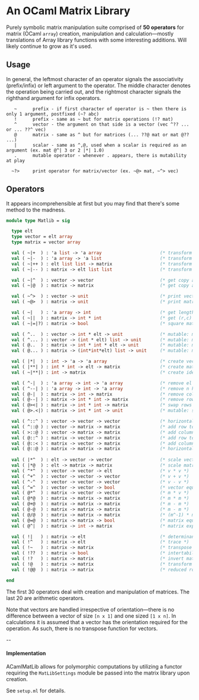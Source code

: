 # An OCaml Matrix Library

Purely symbolic matrix manipulation suite comprised of **50 operators** for matrix (OCaml `array`) creation, manipulation and calculation—mostly translations of Array library functions with some interesting additions. Will likely continue to grow as it's used.



## Usage

In general, the leftmost character of an operator signals the associativity (prefix/infix) or left argument to the operator. The middle character denotes the operation being carried out, and the rightmost character signals the righthand argument for infix operators.
```
   ~      prefix - if first character of operator is ~ then there is only 1 argument, postfixed (~? abc) 
   !      prefix - same as ~ but for matrix operations (!? mat)
   ^      vector - the argument on that side is a vector (vec ^?? ... or ... ??^ vec)
   @      matrix - same as ^ but for matrices (... ??@ mat or mat @?? ...)
   |      scalar - same as ^,@, used when a scalar is required as an argument (ex. mat @^| 3 or 2 |*| 1.0)
   .      mutable operator - whenever . appears, there is mutability at play 

  ~?>     print operator for matrix/vector (ex. ~@> mat, ~^> vec)
```



## Operators

It appears incomprehensible at first but you may find that there's some method to the madness.
``` ocaml
module type Matlib = sig

  type elt
  type vector = elt array
  type matrix = vector array

  val ( ~|+  ) : 'a list -> 'a array                      (* transform list to array *)
  val ( ~|-  ) : 'a array -> 'a list                      (* transform array to list *)
  val ( ~|++ ) : elt list list -> matrix                  (* transform list list to matrix *)
  val ( ~|-- ) : matrix -> elt list list                  (* transform matrix to list list *)

  val ( ~|^  ) : vector -> vector                         (* get copy a vector *)
  val ( ~|@  ) : matrix -> matrix                         (* get copy a matrix *)

  val ( ~^>  ) : vector -> unit                           (* print vector *)
  val ( ~@>  ) : matrix -> unit                           (* print matrix *)

  val ( ~|   ) : 'a array -> int                          (* get length of v, or #rows of m *)
  val ( ~||  ) : matrix -> int * int                      (* get (r,c) size of matrix *)
  val ( ~|=|?) : matrix -> bool                           (* square matrix test *)

  val ( ^..  ) : vector -> int * elt -> unit              (* mutable: modify index in vector *)
  val ( ^... ) : vector -> (int * elt) list -> unit       (* mutable: modify many vector els *)
  val ( @..  ) : matrix -> int * int * elt -> unit        (* mutable: modify index in matrix *)
  val ( @... ) : matrix -> (int*int*elt) list -> unit     (* mutable: modify many els in mat *)

  val ( |*|  ) : int -> 'a -> 'a array                    (* create vector *)
  val ( |**| ) : int * int -> elt -> matrix               (* create matrix *)
  val ( ~|**|) : int -> matrix                            (* create identity matrix of size *)

  val ( ^-|  ) : 'a array -> int -> 'a array              (* remove el from v, or row from m *)
  val ( ^--| ) : 'a array -> int -> 'a array              (* remove n head elements *)
  val ( @-|  ) : matrix -> int -> matrix                  (* remove col from matrix *)
  val ( @--| ) : matrix -> int * int -> matrix            (* remove row,col from matrix *)
  val ( @><| ) : matrix -> int * int -> matrix            (* swap rows in matrix *)
  val ( @>.<|) : matrix -> int * int -> unit              (* mutable: swap rows in matrix *)

  val ( ^::^ ) : vector -> vector -> vector               (* horizontally join vectors *)
  val ( ^::@ ) : vector -> matrix -> matrix               (* add row to top of matrix *)
  val ( >::@ ) : vector -> matrix -> matrix               (* add column to front of matrix *)
  val ( @::^ ) : matrix -> vector -> matrix               (* add row to bottom of matrix *)
  val ( @::< ) : matrix -> vector -> matrix               (* add column to right of matrix *)
  val ( @::@ ) : matrix -> matrix -> matrix               (* horizontally join matrices *)
  
  val ( |*^  ) : elt -> vector -> vector                  (* scale vector *)
  val ( |*@  ) : elt -> matrix -> matrix                  (* scale matrix *)  
  val ( ^*^  ) : vector -> vector -> elt                  (* v * v *)
  val ( ^+^  ) : vector -> vector -> vector               (* v + v *)
  val ( ^-^  ) : vector -> vector -> vector               (* v - v *)
  val ( ^=^  ) : vector -> vector -> bool                 (* vector equality *)
  val ( @*^  ) : matrix -> vector -> vector               (* m * v *)
  val ( @*@  ) : matrix -> matrix -> matrix               (* m * m *)
  val ( @+@  ) : matrix -> matrix -> matrix               (* m - m *)
  val ( @-@  ) : matrix -> matrix -> matrix               (* m - m *)
  val ( @/@  ) : matrix -> matrix -> matrix               (* (m^-1) * m *)
  val ( @=@  ) : matrix -> matrix -> bool                 (* matrix equality *)
  val ( @^|  ) : matrix -> int -> matrix                  (* matrix exponent *)

  val ( !|   ) : matrix -> elt                            (* determinant *)
  val ( !^   ) : matrix -> elt                            (* trace *) 
  val ( !~   ) : matrix -> matrix                         (* transpose *)
  val ( !??  ) : matrix -> bool                           (* intertability test *)
  val ( !?   ) : matrix -> matrix                         (* invert matrix *)
  val ( !@   ) : matrix -> matrix                         (* transform m to row echelon form *)
  val ( !@@  ) : matrix -> matrix                         (* reduced row echelon form *)

end
```
The first 30 operators deal with creation and manipulation of matrices. The last 20 are arithmetic operators.

Note that vectors are handled irrespective of orientation—there is no difference between a vector of size `[n x 1]` and one sized `[1 x n]`. In calculations it is assumed that a vector has the orientation required for the operation. As such, there is no transpose function for vectors.


--

#### Implementation

ACamlMatLib allows for polymorphic computations by utilizing a functor requiring the `MatLibSettings` module be passed into the matrix library upon creation. 

See `setup.ml` for details.
<!-- 
An example using:
```ocaml

The current form of ACamlMatLib uses native floats but can be easily changed by altering the block defining literals:
``` ocaml
  type vector = float array 

  let zero = 0. and one = 1. 
  and absol = fun x -> abs_float x
  and elprint = fun e -> sprintf "%0.3f\t" e
  and epsilon = 1e-7
  and ( &+ ) a b = a+.b
  and ( &- ) a b = a-.b
  and ( &* ) a b = a*.b
  and ( &/ ) a b = a/.b
``` -->
